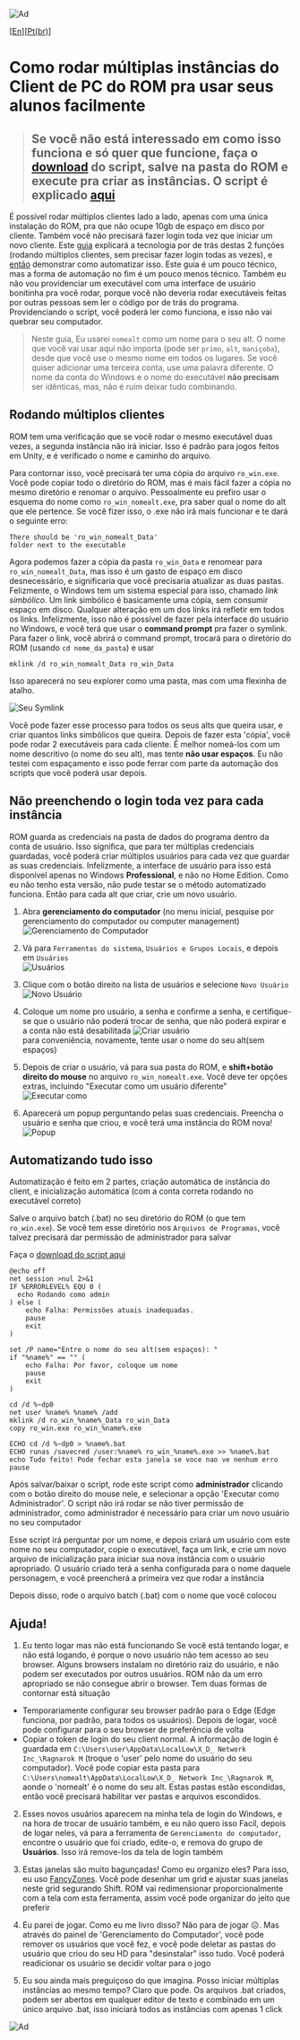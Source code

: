   ![Ad](skad.png)

[[En](index)][[Pt(br)](index_br)]


# Como rodar múltiplas instâncias do Client de PC do ROM pra usar seus alunos facilmente

> ## Se você não está interessado em como isso funciona e só quer que funcione, faça o [download](CreateInstance.bat) do script, salve na pasta do ROM e execute pra criar as instâncias. O script é explicado [aqui](#automating-all-this)

É possível rodar múltiplos clientes lado a lado, apenas com uma única instalação do ROM, pra que não ocupe 10gb de espaço em disco por cliente. Também você não precisará fazer login toda vez que iniciar um novo cliente. Este [guia](#running-multiple-clients) explicará a tecnologia por de trás destas 2 funções (rodando múltiplos clientes, sem precisar fazer login todas as vezes), e [então](#not-having-to-fill-in-your-login-information-every-time-for-every-client) demonstrar como automatizar isso. Este guia é um pouco técnico, mas a forma de automação no fim é um pouco menos técnico. Também eu não vou providenciar um executável com uma interface de usuário bonitinha pra você rodar, porque você não deveria rodar executáveis feitas por outras pessoas sem ler o código por de trás do programa. Providenciando o script, você poderá ler como funciona, e isso não vai quebrar seu computador.

> Neste guia, Eu usarei `nomealt` como um nome para o seu alt. O nome que você vai usar aqui não importa (pode ser `primo`, `alt`, `maniçoba`), desde que você use o mesmo nome em todos os lugares. Se você quiser adicionar uma terceira conta, use uma palavra diferente. O nome da conta do Windows e o nome do executável **não precisam** ser idênticas, mas, não é ruim deixar tudo combinando.

## Rodando múltiplos clientes

ROM tem uma verificação que se você rodar o mesmo executável duas vezes, a segunda instância não irá iniciar. Isso é padrão para jogos feitos em Unity, e é verificado o nome e caminho do arquivo.

Para contornar isso, você precisará ter uma cópia do arquivo `ro_win.exe`. Você pode copiar todo o diretório do ROM, mas é mais fácil fazer a cópia no mesmo diretório e renomar o arquivo. Pessoalmente eu prefiro usar o esquema do nome como `ro_win_nomealt.exe`, pra saber qual o nome do alt que ele pertence. Se você fizer isso, o .exe não irá mais funcionar e te dará o seguinte erro:

```
There should be 'ro_win_nomealt_Data'
folder next to the executable
```

Agora podemos fazer a cópia da pasta `ro_win_Data` e renomear para `ro_win_nomealt_Data`, mas isso é um gasto de espaço em disco desnecessário, e significaria que você precisaria atualizar as duas pastas. Felizmente, o Windows tem um sistema especial para isso, chamado *link simbólico*. Um link simbólico é basicamente uma cópia, sem consumir espaço em disco. Qualquer alteração em um dos links irá refletir em todos os links. Infelizmente, isso não é possível de fazer pela interface do usuário no Windows, e você terá que usar o **command prompt** pra fazer o symlink.
Para fazer o link, você abrirá o command prompt, trocará para o diretório do ROM (usando `cd nome_da_pasta`) e usar

```
mklink /d ro_win_nomealt_Data ro_win_Data
```
Isso aparecerá no seu explorer como uma pasta, mas com uma flexinha de atalho.

![Seu Symlink](symlink.png)

Você pode fazer esse processo para todos os seus alts que queira usar, e criar quantos links simbólicos que queira. Depois de fazer esta 'cópia', você pode rodar 2 executáveis para cada cliente. É melhor nomeá-los com um nome descritivo (o nome do seu alt), mas tente **não usar espaços**. Eu não testei com espaçamento e isso pode ferrar com parte da automação dos scripts que você poderá usar depois.

## Não preenchendo o login toda vez para cada instância

ROM guarda as credenciais na pasta de dados do programa dentro da conta de usuário. Isso significa, que para ter múltiplas credenciais guardadas, você poderá criar múltiplos usuários para cada vez que guardar as suas credenciais. Infelizmente, a interface de usuário para isso está disponível apenas no Windows **Professional**, e não no Home Edition. Como eu não tenho esta versão, não pude testar se o método automatizado funciona. Então para cada alt que criar, crie um novo usuário.

1) Abra **gerenciamento do computador** (no menu inicial, pesquise por gerenciamento do computador ou computer management)
  ![Gerenciamento do Computador](computermanagement.png)

2) Vá para `Ferramentas do sistema`, `Usuários e Grupos Locais`, e depois em `Usuários`  
  ![Usuários](users.png)

3) Clique com o botão direito na lista de usuários e selecione `Novo Usuário`
  ![Novo Usuário](newuser.png)

4) Coloque um nome pro usuário, a senha e confirme a senha, e certifique-se que o usuário não poderá trocar de senha, que não poderá expirar e a conta não está desabilitada
  ![Criar usuário](createuser.png)  
  para conveniência, novamente, tente usar o nome do seu alt(sem espaços)

5) Depois de criar o usuário, vá para sua pasta do ROM, e **shift+botão direito do mouse** no arquivo `ro_win_nomealt.exe`. Você deve ter opções extras, incluindo "Executar como um usuário diferente"  
![Executar como](runas.png)

6) Aparecerá um popup perguntando pelas suas credenciais. Preencha o usuário e senha que criou, e você terá uma instância do ROM nova!  
![Popup](runaspopup.png)

## Automatizando tudo isso

Automatização é feito em 2 partes, criação automática de instância do client, e inicialização automática (com a conta correta rodando no executável correto)

Salve o arquivo batch (.bat) no seu diretório do ROM (o que tem `ro_win.exe`). Se você tem esse diretório nos `Arquivos de Programas`, você talvez precisará dar permissão de administrador para salvar

Faça o [download do script aqui](CreateInstance.bat)
```batch
@echo off
net session >nul 2>&1
IF %ERRORLEVEL% EQU 0 (
  echo Rodando como admin
) else (
    echo Falha: Permissões atuais inadequadas.
    pause
    exit
)

set /P name="Entre o nome do seu alt(sem espaços): "
if "%name%" == "" (
    echo Falha: Por favor, coloque um nome
    pause
    exit
)

cd /d %~dp0
net user %name% %name% /add
mklink /d ro_win_%name%_Data ro_win_Data
copy ro_win.exe ro_win_%name%.exe

ECHO cd /d %~dp0 > %name%.bat
ECHO runas /savecred /user:%name% ro_win_%name%.exe >> %name%.bat
echo Tudo feito! Pode fechar esta janela se voce nao ve nenhum erro
pause
```

Após salvar/baixar o script, rode este script como **administrador** clicando com o botão direito do mouse nele, e selecionar a opção 'Executar como Administrador'. O script não irá rodar se não tiver permissão de administrador, como administrador é necessário para criar um novo usuário no seu computador

Esse script irá perguntar por um nome, e depois criará um usuário com este nome no seu computador, copie o executável, faça um link, e crie um novo arquivo de inicialização para iniciar sua nova instância com o usuário apropriado. O usuário criado terá a senha configurada para o nome daquele personagem, e você preencherá a primeira vez que rodar a instância

Depois disso, rode o arquivo batch (.bat) com o nome que você colocou

## Ajuda!

1) Eu tento logar mas não está funcionando
  Se você está tentando logar, e não está logando, é porque o novo usuário não tem acesso ao seu browser. Alguns browsers instalam no diretório raiz do usuário, e não podem ser executados por outros usuários. ROM não da um erro apropriado se não consegue abrir o browser. Tem duas formas de contornar está situação
  - Temporariamente configurar seu browser padrão para o Edge (Edge funciona, por padrão, para todos os usuários). Depois de logar, você pode configurar para o seu browser de preferência de volta
  - Copiar o token de login do seu client normal. A informação de login é guardada em `C:\Users\user\AppData\LocalLow\X_D_ Network Inc_\Ragnarok M` (troque o 'user' pelo nome do usuário do seu computador). Você pode copiar esta pasta para `C:\Users\nomealt\AppData\LocalLow\X_D_ Network Inc_\Ragnarok M`, aonde o 'nomealt' é o nome do seu alt. Estas pastas estão escondidas, então você precisará habilitar ver pastas e arquivos escondidos.

2) Esses novos usuários aparecem na minha tela de login do Windows, e na hora de trocar de usuário também, e eu não quero isso
  Facil, depois de logar neles, vá para a ferramenta de `Gerenciamento do computador`, encontre o usuário que foi criado, edite-o, e remova do grupo de **Usuários**. Isso irá remove-los da tela de login também

3) Estas janelas são muito bagunçadas! Como eu organizo eles?
  Para isso, eu uso [FancyZones](https://learn.microsoft.com/pt-br/windows/powertoys/). Você pode desenhar um grid e ajustar suas janelas neste grid segurando Shift. ROM vai redimensionar proporcionalmente com a tela com esta ferramenta, assim você pode organizar do jeito que preferir

4) Eu parei de jogar. Como eu me livro disso?
  Não para de jogar ☹️. Mas através do painel de 'Gerenciamento do Computador', você pode remover os usuários que você fez, e você pode deletar as pastas do usuário que criou do seu HD para "desinstalar" isso tudo. Você poderá readicionar os usuário se decidir voltar para o jogo

5) Eu sou ainda mais preguiçoso do que imagina. Posso iniciar múltiplas instâncias ao mesmo tempo?
  Claro que pode. Os arquivos .bat criados, podem ser abertos em qualquer editor de texto e combinado em um único arquivo .bat, isso iniciará todos as instâncias com apenas 1 click

  ![Ad](lumi_borf.gif)